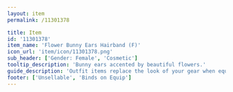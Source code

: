 ```yaml
---
layout: item
permalink: /11301378

title: Item
id: '11301378'
item_name: 'Flower Bunny Ears Hairband (F)'
icon_url: 'item/icon/11301378.png'
sub_header: ['Gender: Female', 'Cosmetic']
tooltip_description: 'Bunny ears accented by beautiful flowers.'
guide_description: 'Outfit items replace the look of your gear when equipped.'
footer: ['Unsellable', 'Binds on Equip']
---
```

